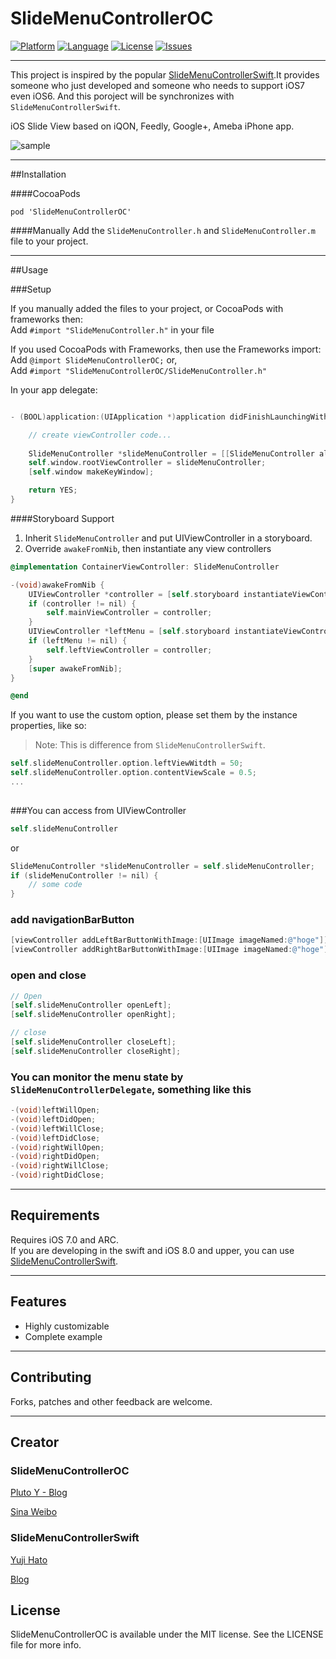 SlideMenuControllerOC
========================

[![Platform](http://img.shields.io/badge/platform-ios-blue.svg?style=flat
)](https://developer.apple.com/iphone/index.action)
[![Language](http://img.shields.io/badge/language-ObjectiveC-brightgreen.svg?style=flat
)](https://developer.apple.com/swift)
[![License](http://img.shields.io/badge/license-MIT-lightgrey.svg?style=flat
)](http://mit-license.org)
[![Issues](https://img.shields.io/github/issues/Pluto-Y/SlideMenuControllerOC.svg?style=flat
)](https://github.com/dekatotoro/SlideMenuControllerSwift/issues?state=open)

___

This project is inspired by the popular [SlideMenuControllerSwift](https://github.com/dekatotoro/SlideMenuControllerSwift).It provides someone who just developed and someone who needs to support iOS7 even iOS6. And this poroject will be synchronizes with `SlideMenuControllerSwift`.

iOS Slide View based on iQON, Feedly, Google+, Ameba iPhone app.

![sample](Screenshots/SlideMenuControllerSwift3.gif)
___
##Installation

####CocoaPods
```
pod 'SlideMenuControllerOC'
```

####Manually
Add the `SlideMenuController.h` and `SlideMenuController.m` file to your project. 
___
##Usage

###Setup

If you manually added the files to your project, or CocoaPods with frameworks then:  
Add `#import "SlideMenuController.h"` in your file

If you used CocoaPods with Frameworks, then use the Frameworks import:  
Add `@import SlideMenuControllerOC;` or,  
Add `#import "SlideMenuControllerOC/SlideMenuController.h"`


In your app delegate:

```objective-c

- (BOOL)application:(UIApplication *)application didFinishLaunchingWithOptions:(NSDictionary *)launchOptions {

    // create viewController code...
        
    SlideMenuController *slideMenuController = [[SlideMenuController alloc] initWithMainViewController:nvc leftMenuViewController:leftViewController rightMenuViewController:rightViewController];
    self.window.rootViewController = slideMenuController;
    [self.window makeKeyWindow];

    return YES;
}
```

####Storyboard Support

1. Inherit `SlideMenuController` and put UIViewController in a storyboard.
2. Override `awakeFromNib`, then instantiate any view controllers

```objective-c
@implementation ContainerViewController: SlideMenuController

-(void)awakeFromNib {
    UIViewController *controller = [self.storyboard instantiateViewControllerWithIdentifier:@"Main"];
    if (controller != nil) {
        self.mainViewController = controller;
    }
    UIViewController *leftMenu = [self.storyboard instantiateViewControllerWithIdentifier:@"Left"];
    if (leftMenu != nil) {
        self.leftViewController = controller;
    }
    [super awakeFromNib];
}

@end
```

If you want to use the custom option, please set them by the instance properties, like so:
> Note: This is difference from `SlideMenuControllerSwift`.

```objective-c
self.slideMenuController.option.leftViewWitdth = 50;
self.slideMenuController.option.contentViewScale = 0.5;
...
    
```

###You can access from UIViewController

```objective-c
self.slideMenuController
```
or
```objective-c
SlideMenuController *slideMenuController = self.slideMenuController;
if (slideMenuController != nil) {
    // some code
}
```
### add navigationBarButton 
```objective-c
[viewController addLeftBarButtonWithImage:[UIImage imageNamed:@"hoge"]];
[viewController addRightBarButtonWithImage:[UIImage imageNamed:@"hoge"]];
```

### open and close
```objective-c
// Open
[self.slideMenuController openLeft];
[self.slideMenuController openRight];

// close
[self.slideMenuController closeLeft];
[self.slideMenuController closeRight];
```

### You can monitor the menu state by `SlideMenuControllerDelegate`, something like this

```objective-c
-(void)leftWillOpen;
-(void)leftDidOpen;
-(void)leftWillClose;
-(void)leftDidClose;
-(void)rightWillOpen;
-(void)rightDidOpen;
-(void)rightWillClose;
-(void)rightDidClose;
```
___
## Requirements
Requires iOS 7.0 and ARC.  
If you are developing in the swift and iOS 8.0 and upper, you can use [SlideMenuControllerSwift](https://github.com/dekatotoro/SlideMenuControllerSwift).
___
## Features
- Highly customizable
- Complete example

___
## Contributing

Forks, patches and other feedback are welcome.
___
## Creator
### SlideMenuControllerOC
[Pluto Y - Blog](http://www.pluto-y.com)

[Sina Weibo](http://weibo.com/plutoy0504)

### SlideMenuControllerSwift
[Yuji Hato](https://github.com/dekatotoro) 

[Blog](http://buzzmemo.blogspot.jp/)

## License

SlideMenuControllerOC is available under the MIT license. See the LICENSE file for more info.

